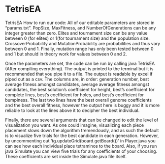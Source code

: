 # TetrisEA
TetrisEA
How to run our code:
All of our editable parameters are stored in “params.txt”. PopSize, MaxFitness, and NumberOfGenerations can be any integer greater than zero. Elites and tournament size can be any value between 0 (for elites) or 1(for tournament size) and the population size. CrossoverProbability and MutationProbability are probabilities and thus vary between 0 and 1. Finally, mutation range has only been tested between 0 and 1 but should in theory work for values between 0 and 2. 

Once the parameters are set, the code can be run by calling java TetrisEA (After compiling everything). The output is printed to the terminal but it is recommended that you pipe it to a file. The output is readable by excel if piped out as a csv. The columns are, in order: generation number, best average fitness amongst candidates, average average fitness amongst candidates, the best solution’s coefficient for height, best’s coefficient for complete lines, best’s coefficient for holes, and best’s coefficient for bumpiness. The last two lines have the best overall genome coefficients and the best overall fitness, however the output here is buggy and it is more reliable to look at the lines above it to decipher the best individual.

Finally, there are several arguments that can be changed to edit the level of visualization you want. As one could imagine, visualizing each piece placement slows down the algorithm tremendously, and as such the default is to visualize five trials for the best candidate in each generation. However, by uncommenting out ‘tg.updateGrid(board.getBoard())’ in Player.java you can see how each individual place tetraminos to the board. Also, if you run java Simulate you can view five trials for any coefficients of your choosing. These coefficients are set inside the Simulate.java file itself.
